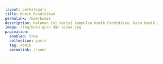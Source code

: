 ```yaml
---
layout: perkategori
title: Komik Pendidikan
permalink: /bse/komik
description: Halaman ini berisi kumpulan Komik Pendidikan, baca komik secara online untuk buah hati anda
image: /img/buku guru dan siswa.jpg
pagination: 
  enabled: true
  collection: posts
  tag: komik
  permalink: /:num/
  
---
```

